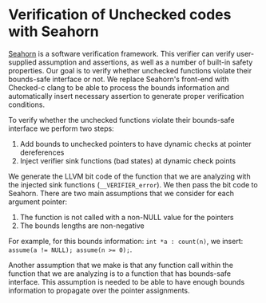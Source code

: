 # Verification of Unchecked codes with Seahorn

[Seahorn](http://seahorn.github.io) is a software verification framework. This verifier can verify user-supplied assumption and assertions, as well as a number of built-in safety properties. Our goal is to verify whether unchecked functions violate their bounds-safe interface or not. We replace Seahorn's front-end with Checked-c clang to be able to process the bounds information and automatically insert necessary assertion to generate proper verification conditions.

To verify whether the unchecked functions violate their bounds-safe interface we perform two steps:
1. Add bounds to unchecked pointers to have dynamic checks at pointer dereferences
2. Inject verifier sink functions (bad states) at dynamic check points

We generate the LLVM bit code of the function that we are analyzing with the injected sink functions (`__VERIFIER_error`). We then pass the bit code to Seahorn. There are two main assumptions that we consider for each argument pointer:
1. The function is not called with a non-NULL value for the pointers
2. The bounds lengths are non-negative

For example, for this bounds information: `int *a : count(n)`, we insert: `assume(a != NULL); assume(n >= 0);`.

Another assumption that we make is that any function call within the function that we are analyzing is to a function that has bounds-safe interface. This assumption is needed to be able to have enough bounds information to propagate over the pointer assignments.
